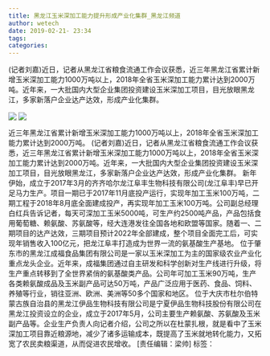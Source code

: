 ```yaml
---
title: 黑龙江玉米深加工能力提升形成产业化集群_黑龙江频道
author: wetech
date: 2019-02-21- 23:34
tags: 
categories: 
---
```

(记者刘嘉)近日，记者从黑龙江省粮食流通工作会议获悉，近三年黑龙江省累计新增玉米深加工能力1000万吨以上，2018年全省玉米深加工能力累计达到2000万吨。近年来，一大批国内大型企业集团投资建设玉米深加工项目，目光放眼黑龙江，多家新落户企业达产达效，形成产业化集群。
<!-- more -->
                
<img align="center" border="0" src="http://p1.ifengimg.com/fck/2019_08/2c6593066eb934b_w600_h400.jpg" />
                
<img align="center" border="0" src="http://p2.ifengimg.com/a/2016/0810/204c433878d5cf9size1_w16_h16.png" />
            
近三年黑龙江省累计新增玉米深加工能力1000万吨以上，2018年全省玉米深加工能力累计达到2000万吨。
(记者刘嘉)近日，记者从黑龙江省粮食流通工作会议获悉，近三年黑龙江省累计新增玉米深加工能力1000万吨以上，2018年全省玉米深加工能力累计达到2000万吨。近年来，一大批国内大型企业集团投资建设玉米深加工项目，目光放眼黑龙江，多家新落户企业达产达效，形成产业化集群。
新年伊始，成立于2017年3月的齐齐哈尔龙江阜丰生物科技有限公司(龙江阜丰)早已开足马力生产。项目一期已于2017年11月底投产运行，实现年加工玉米100万吨，二期工程于2018年8月底全面建成投产，再实现年加工玉米100万吨。公司副总经理白红兵告诉记者，每天可深加工玉米5000吨，可生产约2500吨产品，产品包括食用葡萄糖、赖氨酸、苏氨酸等，经大连港发往全国各地和欧盟等国家。随着一、二期项目的达产达效，三期项目预计2022年全部建成，整个项目全面完工后，可实现年销售收入100亿元，把龙江阜丰打造成为世界一流的氨基酸生产基地。
位于肇东市的黑龙江成福食品集团有限公司是一家以玉米深加工为主的国家级农业产业化重点龙头企业。近年来，成福集团通过自主研发和科学创新对生产线进行升级，将生产重点转移到了全世界紧俏的氨基酸类产品。公司年可加工玉米90万吨，生产各类赖氨酸成品及玉米副产品可达50万吨，产品广泛应用于医药、食品、饲料、养殖等行业，销往亚洲、欧洲、美洲等50多个国家和地区。
位于大庆市杜尔伯特蒙古族自治县的黑龙江伊品生物科技有限公司是宁夏伊品生物科技股份有限公司在黑龙江投资设立的企业，成立于2017年5月，公司主要生产赖氨酸、苏氨酸及玉米副产品等。企业生产负责人向记者介绍，公司之所以在杜蒙扎根，就是看中了玉米深加工项目靠近粮源地，减少了诸多运输成本，既提高了玉米就地转化能力，又拓宽了农民卖粮渠道，从而促进农民增收。
[责任编辑：梁帅]
标签：
 
             
